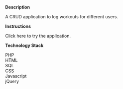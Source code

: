 <p><b>Description</b></p>
  <p>A CRUD application to log workouts for different users.</p>

<p><b>Instructions</b></p>
  <p><a style='text-decoration:none' href="https://immense-reef-20400.herokuapp.com/">Click here</a>
  to try the application.</p>

<p><b>Technology Stack</b></p>
    <p>PHP<br>
    HTML<br>
    SQL<br>
    CSS<br>
    Javascript<br>
    jQuery</p>
